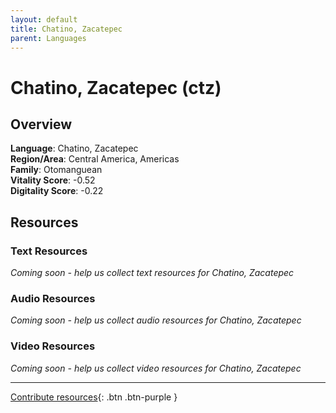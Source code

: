 ```yaml
---
layout: default
title: Chatino, Zacatepec
parent: Languages
---
```


# Chatino, Zacatepec (ctz)

## Overview

**Language**: Chatino, Zacatepec  
**Region/Area**: Central America, Americas  
**Family**: Otomanguean  
**Vitality Score**: -0.52  
**Digitality Score**: -0.22  

## Resources

### Text Resources
*Coming soon - help us collect text resources for Chatino, Zacatepec*

### Audio Resources
*Coming soon - help us collect audio resources for Chatino, Zacatepec*

### Video Resources
*Coming soon - help us collect video resources for Chatino, Zacatepec*

---

[Contribute resources](https://fairtrain.github.io/){: .btn .btn-purple }
